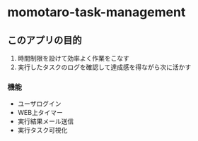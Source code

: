 # momotaro-task-management
## このアプリの目的
1. 時間制限を設けて効率よく作業をこなす
2. 実行したタスクのログを確認して達成感を得ながら次に活かす

### 機能
* ユーザログイン
* WEB上タイマー
* 実行結果メール送信
* 実行タスク可視化
